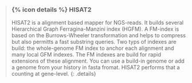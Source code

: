 > ### {% icon details %} HISAT2
>
> HISAT2 is a alignment based mapper for NGS-reads. It builds several Hierarchical  Graph Ferragina-Manzini index (HGFM). A FM-index is based on the Burrows-Wheeler transformation and helps to compress but also permitts a fast substring queries.
> Two typs of indexes are build: the whole-genome FM index to anchor each alignment and many local GFM indexes. The FM indexes are build for rapid extensions of these alignment. 
> You can use a build-in genome or add a genome from your history in fasta fromat. HISAT2 performs that a counting at gene-level. 
{: .details}

